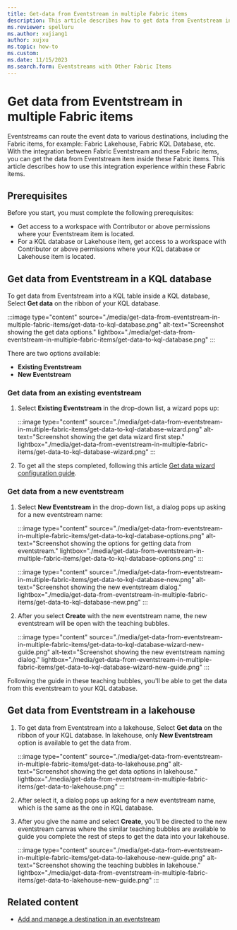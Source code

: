 ```yaml
---
title: Get-data from Eventstream in multiple Fabric items
description: This article describes how to get data from Eventstream inside other Fabric items.
ms.reviewer: spelluru
ms.author: xujiang1
author: xujxu
ms.topic: how-to
ms.custom:
ms.date: 11/15/2023
ms.search.form: Eventstreams with Other Fabric Items
---
```


# Get data from Eventstream in multiple Fabric items

Eventstreams can route the event data to various destinations, including the Fabric items, for example: Fabric Lakehouse, Fabric KQL Database, etc. With the integration between Fabric Eventstream and these Fabric items, you can get the data from Eventstream item inside these Fabric items. This article describes how to use this integration experience within these Fabric items.

## Prerequisites

Before you start, you must complete the following prerequisites:

- Get access to a workspace with Contributor or above permissions where your Eventstream item is located.
- For a KQL database or Lakehouse item, get access to a workspace with Contributor or above permissions where your KQL database or Lakehouse item is located.

## Get data from Eventstream in a KQL database

To get data from Eventstream into a KQL table inside a KQL database, Select **Get data** on the ribbon of your KQL database.

:::image type="content" source="./media/get-data-from-eventstream-in-multiple-fabric-items/get-data-to-kql-database.png" alt-text="Screenshot showing the get data options." lightbox="./media/get-data-from-eventstream-in-multiple-fabric-items/get-data-to-kql-database.png" :::

There are two options available:
- **Existing Eventstream**
- **New Eventstream**

### Get data from an existing eventstream

1. Select **Existing Eventstream** in the drop-down list, a wizard pops up:

   :::image type="content" source="./media/get-data-from-eventstream-in-multiple-fabric-items/get-data-to-kql-database-wizard.png" alt-text="Screenshot showing the get data wizard first step." lightbox="./media/get-data-from-eventstream-in-multiple-fabric-items/get-data-to-kql-database-wizard.png" :::

1. To get all the steps completed, following this article [Get data wizard configuration guide](./../get-data-eventstream.md).

### Get data from a new eventstream

1. Select **New Eventstream** in the drop-down list, a dialog pops up asking for a new eventstream name:

   :::image type="content" source="./media/get-data-from-eventstream-in-multiple-fabric-items/get-data-to-kql-database-options.png" alt-text="Screenshot showing the options for getting data from eventstream." lightbox="./media/get-data-from-eventstream-in-multiple-fabric-items/get-data-to-kql-database-options.png" :::

   :::image type="content" source="./media/get-data-from-eventstream-in-multiple-fabric-items/get-data-to-kql-database-new.png" alt-text="Screenshot showing the new eventstream dialog." lightbox="./media/get-data-from-eventstream-in-multiple-fabric-items/get-data-to-kql-database-new.png" :::

1. After you select **Create** with the new eventstream name, the new eventstream will be open with the teaching bubbles.

   :::image type="content" source="./media/get-data-from-eventstream-in-multiple-fabric-items/get-data-to-kql-database-wizard-new-guide.png" alt-text="Screenshot showing the new eventstream naming dialog." lightbox="./media/get-data-from-eventstream-in-multiple-fabric-items/get-data-to-kql-database-wizard-new-guide.png" :::

Following the guide in these teaching bubbles, you'll be able to get the data from this eventstream to your KQL database.

## Get data from Eventstream in a lakehouse

1. To get data from Eventstream into a lakehouse, Select **Get data** on the ribbon of your KQL database. In lakehouse, only **New Eventstream** option is available to get the data from.

   :::image type="content" source="./media/get-data-from-eventstream-in-multiple-fabric-items/get-data-to-lakehouse.png" alt-text="Screenshot showing the get data options in lakehouse." lightbox="./media/get-data-from-eventstream-in-multiple-fabric-items/get-data-to-lakehouse.png" :::

1. After select it, a dialog pops up asking for a new eventstream name, which is the same as the one in KQL database. 

1. After you give the name and select **Create**, you'll be directed to the new eventstream canvas where the similar teaching bubbles are available to guide you complete the rest of steps to get the data into your lakehouse.

   :::image type="content" source="./media/get-data-from-eventstream-in-multiple-fabric-items/get-data-to-lakehouse-new-guide.png" alt-text="Screenshot showing the teaching bubbles in lakehouse." lightbox="./media/get-data-from-eventstream-in-multiple-fabric-items/get-data-to-lakehouse-new-guide.png" :::

## Related content

- [Add and manage a destination in an eventstream](./add-manage-eventstream-destinations.md)
